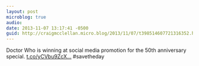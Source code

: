 ```yaml
---
layout: post
microblog: true
audio: 
date: 2013-11-07 13:17:41 -0500
guid: http://craigmcclellan.micro.blog/2013/11/07/t398514607721316352.html
---
```

Doctor Who is winning at social media promotion for the 50th anniversary special. [t.co/yCVbu9ZcX...](http://t.co/yCVbu9ZcXE) #savetheday
